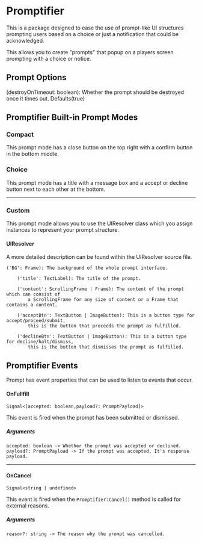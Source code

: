 # Promptifier
This is a package designed to ease the use of prompt-like UI structures prompting users based on a choice or just a notification that could be acknowledged.

This allows you to create "prompts" that popup on a players screen prompting with a choice or notice.

## Prompt Options

(destroyOnTimeout: boolean): Whether the prompt should be destroyed once it times out. Defaults(true)


## Promptifier Built-in Prompt Modes

### Compact
This prompt mode has a close button on the top right with a confirm button in the bottom middle.
### Choice
This prompt mode has a title with a message box and a accept or decline button next to each other at the bottom.

---
### Custom
This prompt mode allows you to use the UIResolver class which you assign instances to represent your prompt structure.

#### UIResolver
A more detailed description can be found within the UIResolver source file.

    ('BG': Frame): The background of the whole prompt interface.

        ('title': TextLabel): The title of the prompt.

        ('content': ScrollingFrame | Frame): The content of the prompt which can consist of
            a ScrollingFrame for any size of content or a Frame that contains a content.

        ('acceptBtn': TextButton | ImageButton): This is a button type for accept/proceed/submit,
            this is the button that proceeds the prompt as fulfilled.
            
        ('declineBtn': TextButton | ImageButton): This is a button type for decline/halt/dismiss,
            this is the button that dismisses the prompt as fulfilled.


## Promptifier Events
Prompt has event properties that can be used to listen to events that occur.

#### OnFullfill
    Signal<[accepted: boolean,payload?: PromptPayload]>  
This event is fired when the prompt has been submitted or dismissed.
##### Arguments
    accepted: boolean -> Whether the prompt was accepted or declined.
    payload?: PromptPayload -> If the prompt was accepted, It's response payload.
---
#### OnCancel
    Signal<string | undefined>
This event is fired when the `Promptifier:Cancel()` method is called for external reasons.
##### Arguments
    reason?: string -> The reason why the prompt was cancelled.